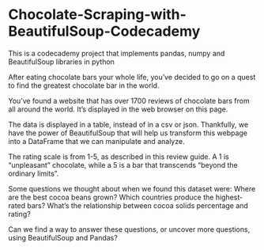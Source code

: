 # Chocolate-Scraping-with-BeautifulSoup-Codecademy
This is a codecademy project that implements pandas, numpy and BeautifulSoup libraries in python

After eating chocolate bars your whole life, you’ve decided to go on a quest to find the greatest chocolate bar in the world.

You’ve found a website that has over 1700 reviews of chocolate bars from all around the world. It’s displayed in the web browser on this page.

The data is displayed in a table, instead of in a csv or json. Thankfully, we have the power of BeautifulSoup that will help us transform this webpage into a DataFrame that we can manipulate and analyze.

The rating scale is from 1-5, as described in this review guide. A 1 is “unpleasant” chocolate, while a 5 is a bar that transcends “beyond the ordinary limits”.

Some questions we thought about when we found this dataset were: Where are the best cocoa beans grown? Which countries produce the highest-rated bars? What’s the relationship between cocoa solids percentage and rating?

Can we find a way to answer these questions, or uncover more questions, using BeautifulSoup and Pandas?
